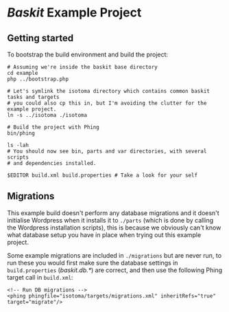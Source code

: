 _Baskit_ Example Project
========================

Getting started
---------------
To bootstrap the build environment and build the project:

    # Assuming we're inside the baskit base directory
    cd example
    php ../bootstrap.php
    
    # Let's symlink the isotoma directory which contains common baskit tasks and targets
    # you could also cp this in, but I'm avoiding the clutter for the example project.
    ln -s ../isotoma ./isotoma

    # Build the project with Phing
    bin/phing

    ls -lah
    # You should now see bin, parts and var directories, with several scripts
    # and dependencies installed.

    $EDITOR build.xml build.properties # Take a look for your self

Migrations
----------
This example build doesn't perform any database migrations and it doesn't initialise Wordpress when it installs it to `./parts`
(which is done by calling the Wordpress installation scripts), this is because we obviously can't know what database setup
you have in place when trying out this example project.

Some example migrations are included in `./migrations` but are never run, to run these you would first make
sure the database settings in `build.properties` (_baskit.db.*_) are correct, and then use
the following Phing target call in `build.xml`:

    <!-- Run DB migrations -->
    <phing phingfile="isotoma/targets/migrations.xml" inheritRefs="true" target="migrate"/>

